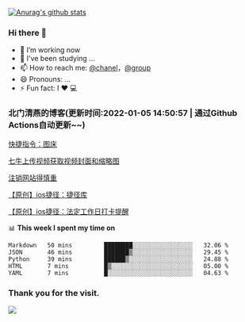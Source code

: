 [![Anurag's github stats](https://github-readme-stats.vercel.app/api?username=bmqy)](https://github.com/anuraghazra/github-readme-stats)
### Hi there 👋
- 🔭 I’m working now
- 🌱 I've been studying ...
- 📫 How to reach me: [@chanel](https://t.me/tcbmqy)，[@group](https://t.me/tgbmqy)
- 😄 Pronouns: ...
- ⚡ Fun fact:  I ❤️ 💻

<!--START_SECTION:bmqy-->

### 北门清燕的博客(更新时间:2022-01-05 14:50:57 | 通过Github Actions自动更新~~)

[快捷指令：图床](https://www.bmqy.net/2637.html)

[七牛上传视频获取视频封面和缩略图](https://www.bmqy.net/2444.html)

[注销网站得慎重](https://www.bmqy.net/2364.html)

[【原创】ios捷径：捷径库](https://www.bmqy.net/2342.html)

[【原创】ios捷径：法定工作日打卡提醒](https://www.bmqy.net/2318.html)

<!--END_SECTION:bmqy-->

📊 **This week I spent my time on**
<!--START_SECTION:waka-->
```text
Markdown   50 mins         ████████░░░░░░░░░░░░░░░░░   32.06 % 
JSON       46 mins         ███████▒░░░░░░░░░░░░░░░░░   29.45 % 
Python     39 mins         ██████▒░░░░░░░░░░░░░░░░░░   24.88 % 
HTML       7 mins          █▒░░░░░░░░░░░░░░░░░░░░░░░   05.00 % 
YAML       7 mins          █░░░░░░░░░░░░░░░░░░░░░░░░   04.63 % 
```
<!--END_SECTION:waka-->

### Thank you for the visit.
![](http://profile-counter.glitch.me/bmqy/count.svg)
